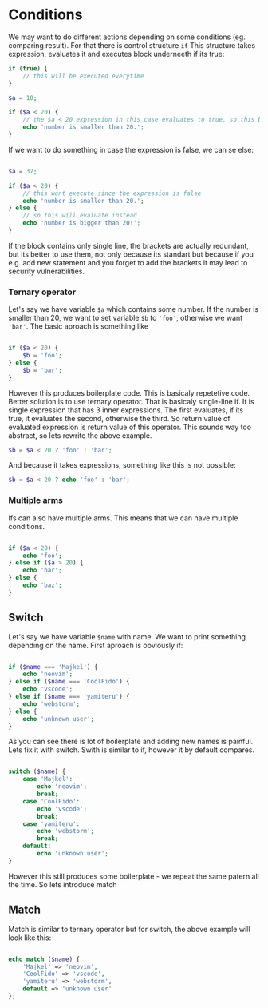 # Conditions

We may want to do different actions depending on some conditions (eg. comparing result). For that there is control structure `if` This structure takes expression, evaluates it and executes block underneeth if its true:

```php
if (true) {
    // this will be executed everytime
}

$a = 10;

if ($a < 20) {
    // the $a < 20 expression in this case evaluates to true, so this block will execute
    echo 'number is smaller than 20.';
}

```

If we want to do something in case the expression is false, we can se else:

```php

$a = 37;

if ($a < 20) {
    // this wont execute since the expression is false
    echo 'number is smaller than 20.';
} else {
    // so this will evaluate instead
    echo 'number is bigger than 20!';
}

```

If the block contains only single line, the brackets are actually redundant, but its better to use them, not only because its standart but because if you e.g. add new statement and you forget to add the brackets it may lead to security vulnerabilities.

### Ternary operator

Let's say we have variable `$a` which contains some number. If the number is smaller than 20, we want to set variable `$b` to `'foo'`, otherwise we want `'bar'`. The basic aproach is something like

```php

if ($a < 20) {
    $b = 'foo';
} else {
    $b = 'bar';
}

```

 However this produces boilerplate code. This is basicaly repetetive code. Better solution is to use ternary operator. That is basicaly single-line if. It is single expression that has 3 inner expressions. The first evaluates, if its true, it evaluates the second, otherwise the third. So return value of evaluated expression is return value of this operator. This sounds way too abstract, so lets rewrite the above example.

```php
$b = $a < 20 ? 'foo' : 'bar';
```

And because it takes expressions, something like this is not possible:

```php
$b = $a < 20 ? echo 'foo' : 'bar';
```

### Multiple arms

Ifs can also have multiple arms. This means that we can have multiple conditions.

```php

if ($a < 20) {
    echo 'foo';
} else if ($a > 20) {
    echo 'bar';
} else {
    echo 'baz';
}

```

## Switch

Let's say we have variable `$name` with name. We want to print something depending on the name. First aproach is obviously if:

```php

if ($name === 'Majkel') {
    echo 'neovim';
} else if ($name === 'CoolFido') {
    echo 'vscode';
} else if ($name === 'yamiteru') {
    echo 'webstorm';
} else {
    echo 'unknown user';
}
```

As you can see there is lot of boilerplate and adding new names is painful. Lets fix it with switch. Swith is similar to if, however it by default compares.

```php

switch ($name) {
    case 'Majkel':
        echo 'neovim';
        break;
    case 'CoolFido':
        echo 'vscode';
        break;
    case 'yamiteru':
        echo 'webstorm';
        break;
    default:
        echo 'unknown user';
}
```

However this still produces some boilerplate - we repeat the same patern all the time. So lets introduce match

## Match

Match is similar to ternary operator but for switch, the above example will look like this:

```php

echo match ($name) {
    'Majkel' => 'neovim',
    'CoolFido' => 'vscode',
    'yamiteru' => 'webstorm',
    default => 'unknown user'
};

```
